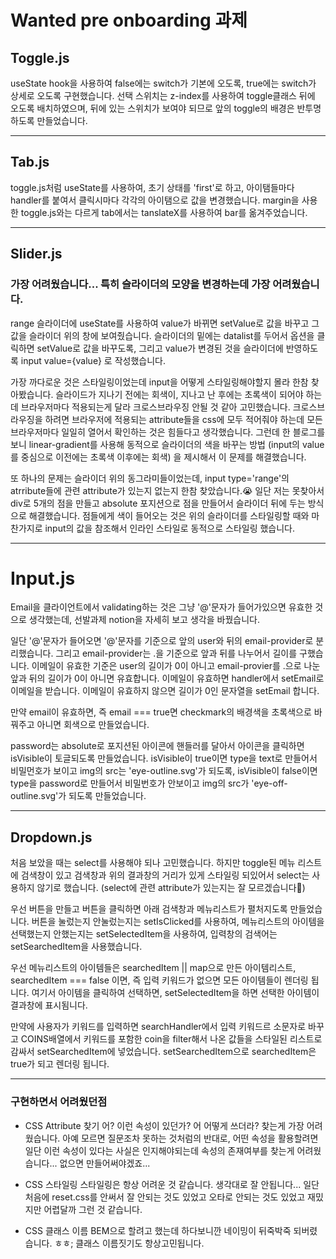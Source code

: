 # Wanted pre onboarding 과제

## Toggle.js

useState hook을 사용하여 false에는 switch가 기본에 오도록, true에는 switch가 상세로 오도록 구현했습니다.
선택 스위치는 z-index를 사용하여 toggle클래스 뒤에 오도록 배치하였으며, 뒤에 있는 스위치가 보여야 되므로 앞의 toggle의 배경은 반투명하도록 만들었습니다.

---

## Tab.js

toggle.js처럼 useState를 사용하여, 초기 상태를 'first'로 하고, 아이탬들마다 handler를 붙여서 클릭시마다 각각의 아이탬으로 값을 변경했습니다. margin을 사용한 toggle.js와는 다르게 tab에서는 tanslateX를 사용하여 bar를 옮겨주었습니다.

---

## Slider.js

### 가장 어려웠습니다... 특히 슬라이더의 모양을 변경하는데 가장 어려웠습니다.

range 슬라이더에 useState를 사용하여 value가 바뀌면 setValue로 값을 바꾸고 그 값을 슬라이더 위의 창에 보여줬습니다.
슬라이더의 밑에는 datalist를 두어서 옵션을 클릭하면 setValue로 값을 바꾸도록, 그리고 value가 변경된 것을 슬라이더에 반영하도록 input value={value} 로 작성했습니다.

가장 까다로운 것은 스타일링이었는데 input을 어떻게 스타일링해야할지 몰라 한참 찾아봤습니다.
슬라이드가 지나기 전에는 회색이, 지나고 난 후에는 초록색이 되어야 하는데 브라우저마다 적용되는게 달라 크로스브라우징 안될 것 같아 고민했습니다.
크로스브라우징을 하려면 브라우저에 적용되는 attribute들을 css에 모두 적어줘야 하는데 모든 브라우저마다 일일히 열어서 확인하는 것은 힘들다고 생각했습니다.
그런데 한 블로그를 보니 linear-gradient를 사용해 동적으로 슬라이더의 색을 바꾸는 방법 (input의 value를 중심으로 이전에는 초록색 이후에는 회색) 을 제시해서 이 문제를 해결했습니다.

또 하나의 문제는 슬라이더 위의 동그라미들이었는데, input type='range'의 atrribute들에 관련 attribute가 있는지 없는지 한참 찾았습니다.😭
일단 저는 못찾아서 div로 5개의 점을 만들고 absolute 포지션으로 점을 만들어서 슬라이더 뒤에 두는 방식으로 해결했습니다. 점들에게 색이 들어오는 것은 위의 슬라이더를 스타일링할 때와 마찬가지로 input의 값을 참조해서 인라인 스타일로 동적으로 스타일링 했습니다.

---

# Input.js

Email을 클라이언트에서 validating하는 것은 그냥 '@'문자가 들어가있으면 유효한 것으로 생각했는데, 선발과제 notion을 자세히 보고 생각을 바꿨습니다.

일단 '@'문자가 들어오면 '@'문자를 기준으로 앞의 user와 뒤의 email-provider로 분리했습니다.
그리고 email-provider는 .을 기준으로 앞과 뒤를 나누어서 길이를 구했습니다.
이메일이 유효한 기준은 user의 길이가 0이 아니고 email-provier를 .으로 나눈 앞과 뒤의 길이가 0이 아니면 유효합니다.
이메일이 유효하면 handler에서 setEmail로 이메일을 받습니다. 이메일이 유효하지 않으면 길이가 0인 문자열을 setEmail 합니다.

만약 email이 유효하면, 즉 email === true면 checkmark의 배경색을 초록색으로 바꿔주고 아니면 회색으로 만들었습니다.

password는 absolute로 포지션된 아이콘에 핸들러를 달아서 아이콘을 클릭하면 isVisible이 토글되도록 만들었습니다.
isVisible이 true이면 type을 text로 만들어서 비밀먼호가 보이고 img의 src는 'eye-outline.svg'가 되도록, isVisible이 false이면 type을 password로 만들어서 비밀번호가 안보이고 img의 src가 'eye-off-outline.svg'가 되도록 만들었습니다.

---

## Dropdown.js

처음 보았을 때는 select를 사용해야 되나 고민했습니다.
하지만 toggle된 메뉴 리스트에 검색창이 있고 검색창과 위의 결과창의 거리가 있게 스타일링 되있어서 select는 사용하지 않기로 했습니다. (select에 관련 attribute가 있는지는 잘 모르겠습니다🤔)

우선 버튼을 만들고 버튼을 클릭하면 아래 검색창과 메뉴리스트가 펼처지도록 만들었습니다.
버튼을 눌렀는지 안눌렀는지는 setIsClicked를 사용하여,
메뉴리스트의 아이템을 선택했는지 안했는지는 setSelectedItem을 사용하여,
입력창의 검색어는 setSearchedItem을 사용했습니다.

우선 메뉴리스트의 아이템들은 searchedItem || map으로 만든 아이템리스트, searchedItem === false 이면, 즉 입력 키워드가 없으면 모든 아이템들이 렌더링 됩니다.
여기서 아이템을 클릭하여 선택하면, setSelectedItem을 하면 선택한 아이템이 결과창에 표시됨니다.

만약에 사용자가 키워드를 입력하면 searchHandler에서 입력 키워드르 소문자로 바꾸고 COINS배열에서 키워드를 포함한 coin을 filter해서 나온 값들을 스타일된 리스트로 감싸서 setSearchedItem에 넣었습니다.
setSearchedItem으로 searchedItem은 true가 되고 렌더링 됩니다.

---

### 구현하면서 어려웠던점

- CSS Attribute 찾기
  어? 이런 속성이 있던가? 어 어떻게 쓰더라? 찾는게 가장 어려웠습니다.
  아예 모르면 질문조차 못하는 것처럼의 반대로, 어떤 속성을 활용할려면 일단 이런 속성이 있다는 사실은 인지해야되는데 속성의 존재여부를 찾는게 어려웠습니다...
  없으면 만들어써야겠죠...

- CSS 스타일링
  스타일링은 항상 어려운 것 같습니다. 생각대로 잘 안됩니다... 일단 처음에 reset.css를 안써서 잘 안되는 것도 있었고 오타로 안되는 것도 있었고 재밌지만 어렵달까 그런 것 같습니다.

- CSS 클래스 이름
  BEM으로 할려고 했는데 하다보니깐 네이밍이 뒤죽박죽 되버렸습니다. ㅎㅎ; 클래스 이름짓기도 항상고민됩니다.
